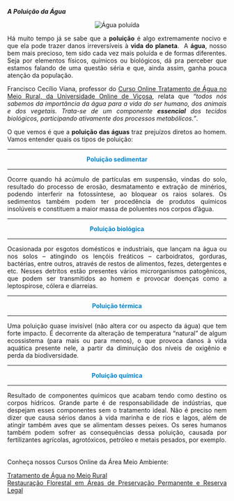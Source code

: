 <!doctype html>
<strong>_A Poluição da Água_</strong>
<html lang=pt-br>
<html>
<head>
<div class="conteudo-materia col-xs-12 col-sm-9">
				<div class="caixaImagemCentro" style="text-align: center;"><img title="Poluição da água" src="https://cptstatic.s3.amazonaws.com/imagens/enviadas/materias/materia14767/poluicao-das-aguas-uov.jpg" alt="Água poluída"></div>
<p style="text-align: justify;">Há muito tempo já se sabe que a <strong>poluição</strong> é algo extremamente nocivo e que ela pode trazer danos irreversíveis à <strong>vida do planeta</strong>.&nbsp; A <strong>água</strong>, nosso bem mais precioso, tem sido cada vez mais poluída e de formas diferentes. Seja por elementos físicos, químicos ou biológicos, dá pra perceber que estamos falando de uma questão séria e que, ainda assim, ganha pouca atenção da população.</p>
<p style="text-align: justify;">Francisco Cecílio Viana, professor do <a href="https://www.uov.com.br/cursos-online-meio-ambiente/tratamento-de-agua-no-meio-rural" rel="noopener" target="_blank">Curso Online Tratamento de Água no Meio Rural, da Universidade Online de Viçosa</a>, relata que <em>“todos nós sabemos da importância da água para a vida do ser humano, dos animais e dos vegetais. Trata-se de um componente <strong>essencial</strong> dos tecidos biológicos, participando ativamente dos processos metabólicos.”</em>.</p>
<p style="text-align: justify;">O que vemos é que a <strong>poluição das águas</strong> traz prejuízos diretos ao homem. Vamos entender quais os tipos de poluição:</p>
<hr>
<p style="text-align: center;"><span style="color: #0084d1;"><strong>Poluição sedimentar</strong></span></p>
<hr>
<p style="text-align: justify;">Ocorre quando há acúmulo de partículas em suspensão, vindas do solo, resultado do processo de erosão, desmatamento e extração de minérios, podendo interferir na fotossíntese, ao bloquear os raios solares. Os sedimentos também podem ter procedência de produtos químicos insolúveis e constituem a maior massa de poluentes nos corpos d’água.</p>
<hr>
<p style="text-align: center;"><span style="color: #0084d1;"><strong>Poluição biológica</strong></span></p>
<hr>
<p style="text-align: justify;">Ocasionada por esgotos domésticos e industriais, que lançam na água ou nos solos – atingindo os lençóis freáticos – carboidratos, gorduras, bactérias, entre outros, através de restos de alimentos, fezes, detergentes e etc. Nesses detritos estão presentes vários microrganismos patogênicos, que podem ser transmitidos ao homem e provocar doenças como a leptospirose, cólera e diarreias.</p>
<hr>
<p style="text-align: center;"><span style="color: #0084d1;"><strong>Poluição térmica</strong></span></p>
<hr>
<p style="text-align: justify;">Uma poluição quase invisível (não altera cor ou aspecto da água) que tem forte impacto. É decorrente da alteração de temperatura “natural” de algum ecossistema (para mais ou para menos), o que provoca danos à vida aquática presente nele, a partir da diminuição dos níveis de oxigênio e perda da biodiversidade.</p>
<hr>
<p style="text-align: center;"><span style="color: #0084d1;"><strong>Poluição química</strong></span></p>
<hr>
<p style="text-align: justify;">Resultado de componentes químicos que acabam tendo como destino os corpos hídricos. Grande parte é de responsabilidade de indústrias, que despejam esses componentes sem o tratamento ideal. Não é preciso nem dizer que causa sérios danos à vida marinha e de rios e lagos, além de atingir também aves que se alimentam desses peixes. Os seres humanos também podem sofrer as consequências dessa poluição, causada por fertilizantes agrícolas, agrotóxicos, petróleo e metais pesados, por exemplo.<br> <br> <br> Conheça nossos Cursos Online da Área Meio Ambiente:</p>
<p style="text-align: justify;"><a href="https://www.uov.com.br/cursos-online-meio-ambiente/tratamento-de-agua-no-meio-rural" rel="noopener" target="_blank">Tratamento de Água no Meio Rural</a><br> <a href="https://www.uov.com.br/cursos-online-meio-ambiente/restauracao-florestal-em-areas-de-preservacao-permanente-e-reserva-legal" rel="noopener" target="_blank">Restauração Florestal em Áreas de Preservação Permanente e Reserva Legal</a><br>					
						
